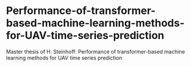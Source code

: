 # Performance-of-transformer-based-machine-learning-methods-for-UAV-time-series-prediction
Master thesis of H. Steinhoff: Performance of transformer-based machine learning methods  for UAV time series prediction
